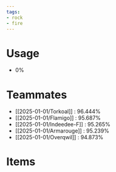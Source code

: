 ```yaml
---
tags:
- rock
- fire
---
```

# Usage
- 0%
# Teammates
- [[2025-01-01/Torkoal]] : 96.444%
- [[2025-01-01/Flamigo]] : 95.687%
- [[2025-01-01/Indeedee-F]] : 95.265%
- [[2025-01-01/Armarouge]] : 95.239%
- [[2025-01-01/Overqwil]] : 94.873%
# Items